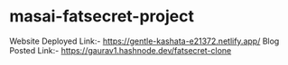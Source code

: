 # masai-fatsecret-project

Website Deployed Link:- https://gentle-kashata-e21372.netlify.app/
Blog Posted Link:- https://gaurav1.hashnode.dev/fatsecret-clone
